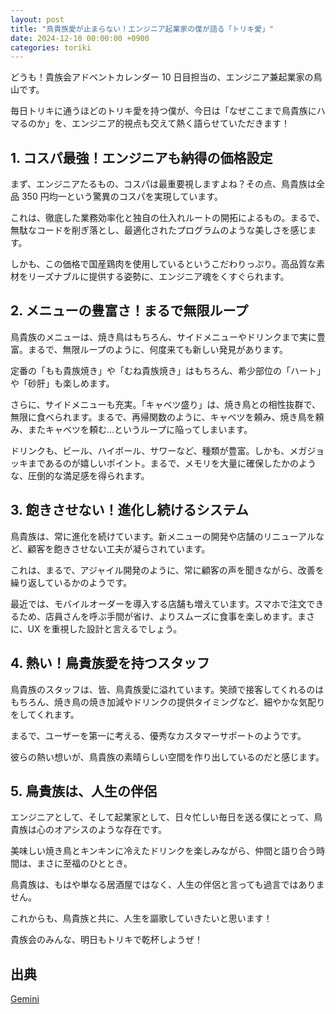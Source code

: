 ```yaml
---
layout: post
title: "鳥貴族愛が止まらない！エンジニア起業家の僕が語る「トリキ愛」"
date: 2024-12-10 00:00:00 +0900
categories: toriki
---
```


どうも！貴族会アドベントカレンダー 10 日目担当の、エンジニア兼起業家の鳥山です。

毎日トリキに通うほどのトリキ愛を持つ僕が、今日は「なぜここまで鳥貴族にハマるのか」を、エンジニア的視点も交えて熱く語らせていただきます！

## 1. コスパ最強！エンジニアも納得の価格設定

まず、エンジニアたるもの、コスパは最重要視しますよね？その点、鳥貴族は全品 350 円均一という驚異のコスパを実現しています。

これは、徹底した業務効率化と独自の仕入れルートの開拓によるもの。まるで、無駄なコードを削ぎ落とし、最適化されたプログラムのような美しさを感じます。

しかも、この価格で国産鶏肉を使用しているというこだわりっぷり。高品質な素材をリーズナブルに提供する姿勢に、エンジニア魂をくすぐられます。

## 2. メニューの豊富さ！まるで無限ループ

鳥貴族のメニューは、焼き鳥はもちろん、サイドメニューやドリンクまで実に豊富。まるで、無限ループのように、何度来ても新しい発見があります。

定番の「もも貴族焼き」や「むね貴族焼き」はもちろん、希少部位の「ハート」や「砂肝」も楽しめます。

さらに、サイドメニューも充実。「キャベツ盛り」は、焼き鳥との相性抜群で、無限に食べられます。まるで、再帰関数のように、キャベツを頼み、焼き鳥を頼み、またキャベツを頼む…というループに陥ってしまいます。

ドリンクも、ビール、ハイボール、サワーなど、種類が豊富。しかも、メガジョッキまであるのが嬉しいポイント。まるで、メモリを大量に確保したかのような、圧倒的な満足感を得られます。

## 3. 飽きさせない！進化し続けるシステム

鳥貴族は、常に進化を続けています。新メニューの開発や店舗のリニューアルなど、顧客を飽きさせない工夫が凝らされています。

これは、まるで、アジャイル開発のように、常に顧客の声を聞きながら、改善を繰り返しているかのようです。

最近では、モバイルオーダーを導入する店舗も増えています。スマホで注文できるため、店員さんを呼ぶ手間が省け、よりスムーズに食事を楽しめます。まさに、UX を重視した設計と言えるでしょう。

## 4. 熱い！鳥貴族愛を持つスタッフ

鳥貴族のスタッフは、皆、鳥貴族愛に溢れています。笑顔で接客してくれるのはもちろん、焼き鳥の焼き加減やドリンクの提供タイミングなど、細やかな気配りをしてくれます。

まるで、ユーザーを第一に考える、優秀なカスタマーサポートのようです。

彼らの熱い想いが、鳥貴族の素晴らしい空間を作り出しているのだと感じます。

## 5. 鳥貴族は、人生の伴侶

エンジニアとして、そして起業家として、日々忙しい毎日を送る僕にとって、鳥貴族は心のオアシスのような存在です。

美味しい焼き鳥とキンキンに冷えたドリンクを楽しみながら、仲間と語り合う時間は、まさに至福のひととき。

鳥貴族は、もはや単なる居酒屋ではなく、人生の伴侶と言っても過言ではありません。

これからも、鳥貴族と共に、人生を謳歌していきたいと思います！

貴族会のみんな、明日もトリキで乾杯しようぜ！

## 出典

[Gemini](https://g.co/gemini/share/a8b52f6cb227)
